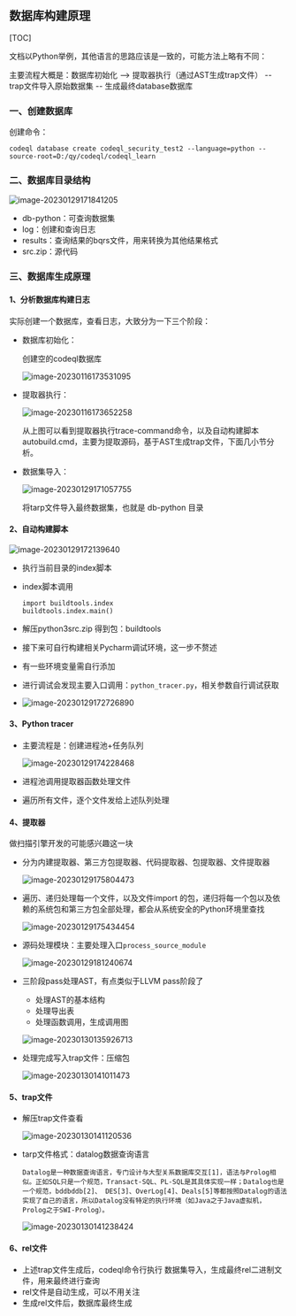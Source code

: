 ## 数据库构建原理

[TOC]

文档以Python举例，其他语言的思路应该是一致的，可能方法上略有不同：

主要流程大概是：数据库初始化 --> 提取器执行（通过AST生成trap文件） -- trap文件导入原始数据集 -- 生成最终database数据库

### 一、创建数据库

创建命令：

```
codeql database create codeql_security_test2 --language=python --source-root=D:/qy/codeql/codeql_learn
```

### 二、数据库目录结构

![image-20230129171841205](./img/image-20230129171841205.png)

- db-python：可查询数据集
- log：创建和查询日志
- results：查询结果的bqrs文件，用来转换为其他结果格式
- src.zip：源代码

### 三、数据库生成原理

#### 1、分析数据库构建日志

实际创建一个数据库，查看日志，大致分为一下三个阶段：

- 数据库初始化：

  创建空的codeql数据库

  ![image-20230116173531095](./img/image-20230116173531095.png)

- 提取器执行：

  ![image-20230116173652258](./img/image-20230116173652258.png)

  从上图可以看到提取器执行trace-command命令，以及自动构建脚本autobuild.cmd，主要为提取源码，基于AST生成trap文件，下面几小节分析。

- 数据集导入：

  ![image-20230129171057755](./img/image-20230129171057755.png)

  将tarp文件导入最终数据集，也就是 db-python 目录

#### 2、自动构建脚本

![image-20230129172139640](./img/image-20230129172139640.png)

- 执行当前目录的index脚本

- index脚本调用 

  ```
  import buildtools.index
  buildtools.index.main()
  ```

- 解压python3src.zip 得到包：buildtools

- 接下来可自行构建相关Pycharm调试环境，这一步不赘述

- 有一些环境变量需自行添加

- 进行调试会发现主要入口调用：`python_tracer.py`，相关参数自行调试获取

- ![image-20230129172726890](./img/image-20230129172726890.png)

#### 3、Python tracer

- 主要流程是：创建进程池+任务队列

  ![image-20230129174228468](./img/image-20230129174228468.png)

- 进程池调用提取器函数处理文件

- 遍历所有文件，逐个文件发给上述队列处理

#### 4、提取器

做扫描引擎开发的可能感兴趣这一块

- 分为内建提取器、第三方包提取器、代码提取器、包提取器、文件提取器

  ![image-20230129175804473](./img/image-20230129175804473.png)

- 遍历、递归处理每一个文件，以及文件import 的包，递归将每一个包以及依赖的系统包和第三方包全部处理，都会从系统安全的Python环境里查找

  ![image-20230129175434454](./img/image-20230129175434454.png)

- 源码处理模块：主要处理入口`process_source_module`

  ![image-20230129181240674](./img/image-20230129181240674.png)

- 三阶段pass处理AST，有点类似于LLVM pass阶段了

  - 处理AST的基本结构
  - 处理导出表
  - 处理函数调用，生成调用图

  ![image-20230130135926713](./img/image-20230130135926713.png)

- 处理完成写入trap文件：压缩包

  ![image-20230130141011473](./img/image-20230130141011473.png)

#### 5、trap文件

- 解压trap文件查看

  ![image-20230130141120536](./img/image-20230130141120536.png)

- tarp文件格式：datalog数据查询语言

  ```
  Datalog是一种数据查询语言，专门设计与大型关系数据库交互[1]，语法与Prolog相似。正如SQL只是一个规范，Transact-SQL、PL-SQL是其具体实现一样；Datalog也是一个规范，bddbddb[2]、 DES[3]、OverLog[4]、Deals[5]等都按照Datalog的语法实现了自己的语言，所以Datalog没有特定的执行环境（如Java之于Java虚拟机，Prolog之于SWI-Prolog）。
  ```

  

  ![image-20230130141238424](./img/image-20230130141238424.png)

#### 6、rel文件

- 上述trap文件生成后，codeql命令行执行 数据集导入，生成最终rel二进制文件，用来最终进行查询
- rel文件是自动生成，可以不用关注
- 生成rel文件后，数据库最终生成
